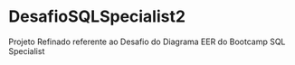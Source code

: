 # DesafioSQLSpecialist2
Projeto Refinado referente ao Desafio do Diagrama EER do Bootcamp SQL Specialist
